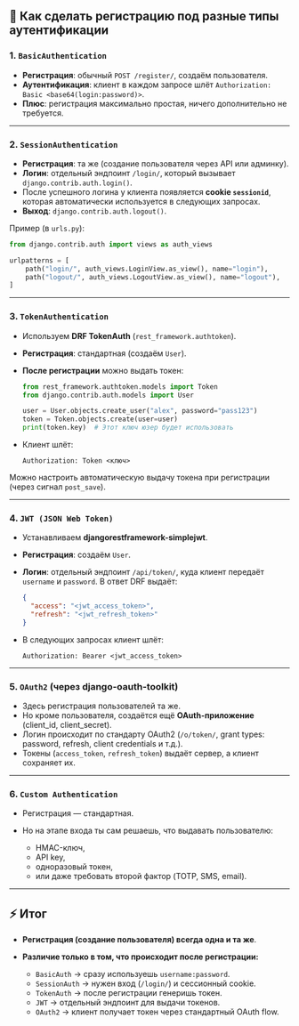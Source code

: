 ## 🔹 Как сделать регистрацию под разные типы аутентификации

### 1. `BasicAuthentication`

* **Регистрация**: обычный `POST /register/`, создаём пользователя.
* **Аутентификация**: клиент в каждом запросе шлёт `Authorization: Basic <base64(login:password)>`.
* **Плюс**: регистрация максимально простая, ничего дополнительно не требуется.

---

### 2. `SessionAuthentication`

* **Регистрация**: та же (создание пользователя через API или админку).
* **Логин**: отдельный эндпоинт `/login/`, который вызывает `django.contrib.auth.login()`.
* После успешного логина у клиента появляется **cookie `sessionid`**, которая автоматически используется в следующих запросах.
* **Выход**: `django.contrib.auth.logout()`.

Пример (в `urls.py`):

```python
from django.contrib.auth import views as auth_views

urlpatterns = [
    path("login/", auth_views.LoginView.as_view(), name="login"),
    path("logout/", auth_views.LogoutView.as_view(), name="logout"),
]
```

---

### 3. `TokenAuthentication`

* Используем **DRF TokenAuth** (`rest_framework.authtoken`).
* **Регистрация**: стандартная (создаём `User`).
* **После регистрации** можно выдать токен:

  ```python
  from rest_framework.authtoken.models import Token
  from django.contrib.auth.models import User

  user = User.objects.create_user("alex", password="pass123")
  token = Token.objects.create(user=user)
  print(token.key)  # Этот ключ юзер будет использовать
  ```
* Клиент шлёт:

  ```
  Authorization: Token <ключ>
  ```

Можно настроить автоматическую выдачу токена при регистрации (через сигнал `post_save`).

---

### 4. `JWT (JSON Web Token)`

* Устанавливаем **djangorestframework-simplejwt**.
* **Регистрация**: создаём `User`.
* **Логин**: отдельный эндпоинт `/api/token/`, куда клиент передаёт `username` и `password`.
  В ответ DRF выдаёт:

  ```json
  {
    "access": "<jwt_access_token>",
    "refresh": "<jwt_refresh_token>"
  }
  ```
* В следующих запросах клиент шлёт:

  ```
  Authorization: Bearer <jwt_access_token>
  ```

---

### 5. `OAuth2` (через django-oauth-toolkit)

* Здесь регистрация пользователей та же.
* Но кроме пользователя, создаётся ещё **OAuth-приложение** (client_id, client_secret).
* Логин происходит по стандарту OAuth2 (`/o/token/`, grant types: password, refresh, client credentials и т.д.).
* Токены (`access_token`, `refresh_token`) выдаёт сервер, а клиент сохраняет их.

---

### 6. `Custom Authentication`

* Регистрация — стандартная.
* Но на этапе входа ты сам решаешь, что выдавать пользователю:

  * HMAC-ключ,
  * API key,
  * одноразовый токен,
  * или даже требовать второй фактор (TOTP, SMS, email).

---

## ⚡ Итог

* **Регистрация (создание пользователя) всегда одна и та же**.
* **Различие только в том, что происходит после регистрации:**

  * `BasicAuth` → сразу используешь `username:password`.
  * `SessionAuth` → нужен вход (`/login/`) и сессионный cookie.
  * `TokenAuth` → после регистрации генеришь токен.
  * `JWT` → отдельный эндпоинт для выдачи токенов.
  * `OAuth2` → клиент получает токен через стандартный OAuth flow.

